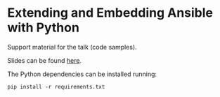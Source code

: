 # Extending and Embedding Ansible with Python

Support material for the talk (code samples).

Slides can be found [here](https://slides.com/alejandroguiraorodriguez/ee-ansible-with-python).

The Python dependencies can be installed running:

```
pip install -r requirements.txt
```
